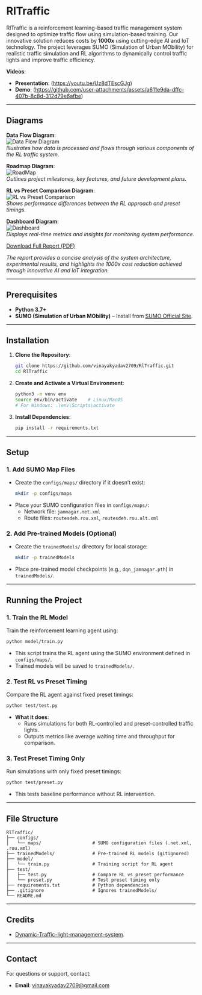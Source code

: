 # RlTraffic

RlTraffic is a reinforcement learning-based traffic management system designed to optimize traffic flow using simulation-based training. Our innovative solution reduces costs by **1000x** using cutting-edge AI and IoT technology. The project leverages SUMO (Simulation of Urban MObility) for realistic traffic simulation and RL algorithms to dynamically control traffic lights and improve traffic efficiency.

**Videos**:  
- **Presentation**: (https://youtu.be/Uz8dTEscGJg)  
- **Demo**: (https://github.com/user-attachments/assets/a611e9da-dffc-407b-8c8d-312d79e6afbe)

---

## Diagrams

**Data Flow Diagram**:  
![Data Flow Diagram](https://github.com/user-attachments/assets/8ca16317-c707-4cc9-a137-136adba59fc4)  
*Illustrates how data is processed and flows through various components of the RL traffic system.*

**Roadmap Diagram**:  
![RoadMap](https://github.com/user-attachments/assets/57a0979d-b143-4de6-891e-e4a3fe6068dc)  
*Outlines project milestones, key features, and future development plans.*

**RL vs Preset Comparison Diagram**:  
![RL vs Preset Comparison](https://github.com/user-attachments/assets/7a8dddd6-601c-4fb9-a56b-27eb8cdee9a6)  
*Shows performance differences between the RL approach and preset timings.*

**Dashboard Diagram**:  
![Dashboard](https://github.com/user-attachments/assets/9dad91a0-9db0-4852-9345-2a52a1d8b0d4)  
*Displays real-time metrics and insights for monitoring system performance.*

[Download Full Report (PDF)](https://github.com/user-attachments/files/19407084/report.pdf)

*The report provides a concise analysis of the system architecture, experimental results, and highlights the 1000x cost reduction achieved through innovative AI and IoT integration.*

---

## Prerequisites

- **Python 3.7+**  
- **SUMO (Simulation of Urban MObility)** – Install from [SUMO Official Site](https://www.eclipse.org/sumo/).

---

## Installation

1. **Clone the Repository**:  
   ```bash
   git clone https://github.com/vinayakyadav2709/RlTraffic.git  
   cd RlTraffic  
   ```

2. **Create and Activate a Virtual Environment**:  
   ```bash
   python3 -m venv env  
   source env/bin/activate    # Linux/MacOS  
   # For Windows: .\env\Scripts\activate  
   ```

3. **Install Dependencies**:  
   ```bash
   pip install -r requirements.txt  
   ```

---

## Setup

### 1. Add SUMO Map Files
- Create the `configs/maps/` directory if it doesn’t exist:
  ```bash
  mkdir -p configs/maps
  ```
- Place your SUMO configuration files in `configs/maps/`:
  - Network file: `jamnagar.net.xml`
  - Route files: `routesdeh.rou.xml`, `routesdeh.rou.alt.xml`

### 2. Add Pre-trained Models (Optional)
- Create the `trainedModels/` directory for local storage:
  ```bash
  mkdir -p trainedModels
  ```
- Place pre-trained model checkpoints (e.g., `dqn_jamnagar.pth`) in `trainedModels/`.

---

## Running the Project

### 1. Train the RL Model
Train the reinforcement learning agent using:
```bash
python model/train.py
```
- This script trains the RL agent using the SUMO environment defined in `configs/maps/`.
- Trained models will be saved to `trainedModels/`.

### 2. Test RL vs Preset Timing
Compare the RL agent against fixed preset timings:
```bash
python test/test.py
```
- **What it does**:
  - Runs simulations for both RL-controlled and preset-controlled traffic lights.
  - Outputs metrics like average waiting time and throughput for comparison.

### 3. Test Preset Timing Only
Run simulations with only fixed preset timings:
```bash
python test/preset.py
```
- This tests baseline performance without RL intervention.

---

## File Structure

```
RlTraffic/
├── configs/
│   └── maps/                   # SUMO configuration files (.net.xml, .rou.xml)
├── trainedModels/              # Pre-trained RL models (gitignored)
├── model/
│   └── train.py                # Training script for RL agent
├── test/
│   ├── test.py                 # Compare RL vs preset performance
│   └── preset.py               # Test preset timing only
├── requirements.txt            # Python dependencies
├── .gitignore                  # Ignores trainedModels/
└── README.md
```

---

## Credits

- [Dynamic-Traffic-light-management-system](https://github.com/Maunish-dave/Dynamic-Traffic-light-management-system).

---

## Contact

For questions or support, contact:  
- **Email**: [vinayakyadav2709@gmail.com](mailto:vinayakyadav2709@gmail.com)
```
